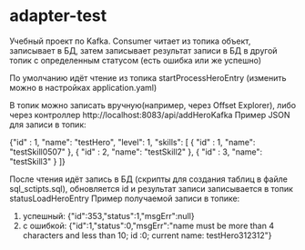 # adapter-test
Учебный проект по Kafka. Consumer читает из топика объект, записывает в БД, затем записывает результат записи в БД в другой топик с определенным статусом (есть ошибка или же успешно)

По умолчанию идёт чтение из топика startProcessHeroEntry (изменить можно в настройках application.yaml)

В топик можно записать вручную(например, через Offset Explorer), либо через контроллер http://localhost:8083/api/addHeroKafka
Пример JSON для записи в топик:

{"id" : 1,
    "name": "testHero",
    "level": 1,
    "skills": [
        {
            "id" : 1,
            "name": "testSkill0507"
        },
        {
            "id" : 2,
            "name": "testSkill2"
        },
        {
            "id" : 3,
            "name": "testSkill3"
        }
    ]}

После чтения идёт запись в БД (скрипты для создания таблиц в файле sql_sctipts.sql), обновляется id и результат записи записывается в топик statusLoadHeroEntry
Пример получаемой записи в топике:
1) успешный: {"id":353,"status":1,"msgErr":null}
2) с ошибкой: {"id":1,"status":0,"msgErr":"name must be more than 4 characters and less than 10; id :0; current name: testHero312312"}
